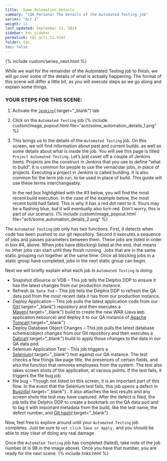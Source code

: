 ```yaml
---
title:  Some Automation Details
summary: "(QA Persona) The details of the Automated Testing job"
series: "Act I"
weight: 11
last_updated: September 11, 2018
sidebar: tdc_sidebar
permalink: tdc_acti_11.html
folder: tdc
toc: false
---
```

<!-- {% include custom/series.html %} -->
{% include custom/series_next.html %}

While we wait for the remainder of the Automated Testing job to finish, we will go over some of the details of what is actually happening. The format of this scene will differ a little bit, as you will execute steps as we go along and explain some things.

### YOUR STEPS FOR THIS SCENE:

1. Activate the [`Jenkins`](https://jenkins.io/){:target="_blank"} tab
2. Click on the `Automated Testing` job
   {% include custom/image_popout.html file="acti/some_automation_details_1.png" %}
3. This brings us to the details of the `Automated Testing` job. On this screen, we will find information about past and current builds. as well as some details about what is inside the job. You will see this page is titled `Project Automated Testing`. Let’s just cover off a couple of Jenkins items. Projects are the construct in Jenkins that you use to define “what to build”.  It is common for people to use the vernacular jobs, in place of projects. Executing a project in Jenkins is called building. It is also common for the term job run, to be used in place of build.  This guide will use these terms interchangeably.
   
   In the red box highlighted with the #3 below, you will find the most recent build execution. In the case of the example below, the most recent build had failed. This is why it has a red dot next to it. Yours may be a flashing blue, but it will eventually also turn red. Don’t worry, this is part of our scenario.
   {% include custom/image_popout.html file="acti/some_automation_details_2.png" %}

The `Automated Testing` job only has two functions. First, it detects when code has been pushed to our git repository. Second it executes a sequence of jobs and passes parameters between them. These jobs are listed in order in box #4, above. When jobs have (blocking) listed at the end, that means no other jobs can start until they finish running. Jobs that are in the same static grouping run together at the same time. Once all blocking jobs in a static group have completed, jobs in the next static group can begin.

Next we will briefly explain what each job in `Automated Testing` is doing:

* Snapshot dSource or VDB – This job tells the Delphix DDP to ensure it has the latest changes from our production instance.
* Refresh `QA Data Pod`  – This job tells the Delphix DDP to refresh the QA data pod from the most recent data it has from our production instance.
* Deploy Application – This job pulls the latest application code from our [Git](https://git-scm.com/){:target="_blank"} repository and then executes a [Maven](Maven){:target="_blank"}  build to create the new WAR (Java `W`eb `A`pplication `R`esource) and deploy it to our QA instance of [Apache Tomcat](http://tomcat.apache.org/){:target="_blank"} .
* Deploy Database Object Changes – This job pulls the latest database schema/object changes from our Git repository and then executes a [Datical](http://www.datical.com/){:target="_blank"}  build to apply those changes to the data in our QA data pod.
* Selenium Application Test – This job triggers a [Selenium](http://www.seleniumhq.org/){:target="_blank"}  test against our QA instance. The test checks a few things like page title, the presences of certain fields, and also the function that removes employees from the system. The test also takes screen shots of the application, at various points. If the test fails, it triggers the file bug job.
* file bug – Though not listed on this screen, it is an important part of this flow. In the event that the Selenium test fails, this job opens a defect in [Bugzilla](https://www.bugzilla.org/){:target="_blank"} . It also attaches the test results and any screen shots the test may have captured. After the defect is filed, the job tells the Delphix DDP to create a bookmark on the QA data pod and to tag it with important metadata from the build, like the test name, the defect number, and [Git hash](https://help.github.com/articles/github-glossary/#commit){:target="_blank"} .

Now, feel free to explore around until your `Automated Testing` job completes. Just be sure to `not click Save or Apply,` and you should be able to stay clear of doing any real damage.

Once the `Automated Testing` job has completed (failed), take note of the job number (it is 98 in the image above). Once you have that number, you are ready for the next scene.
{% include links.html %}